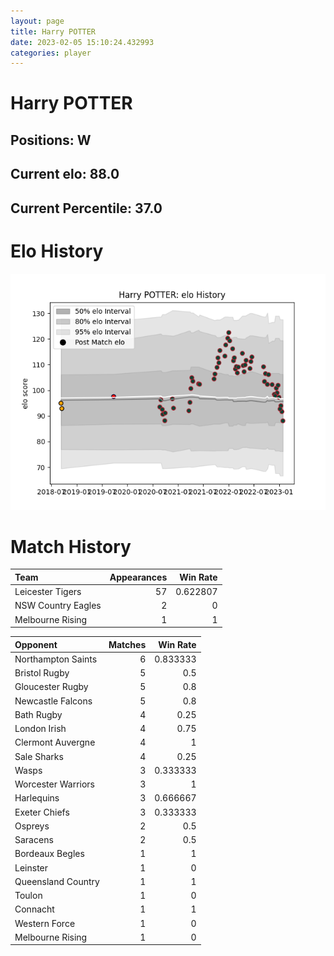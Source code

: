 ```yaml
---  
layout: page  
title: Harry POTTER  
date: 2023-02-05 15:10:24.432993  
categories: player  
---
```

# Harry POTTER

## Positions: W

## Current elo: 88.0

## Current Percentile: 37.0

# Elo History


![elo history](history_HarryPOTTER.png)
# Match History


| Team               |   Appearances |   Win Rate |
|:-------------------|--------------:|-----------:|
| Leicester Tigers   |            57 |   0.622807 |
| NSW Country Eagles |             2 |   0        |
| Melbourne Rising   |             1 |   1        |

| Opponent           |   Matches |   Win Rate |
|:-------------------|----------:|-----------:|
| Northampton Saints |         6 |   0.833333 |
| Bristol Rugby      |         5 |   0.5      |
| Gloucester Rugby   |         5 |   0.8      |
| Newcastle Falcons  |         5 |   0.8      |
| Bath Rugby         |         4 |   0.25     |
| London Irish       |         4 |   0.75     |
| Clermont Auvergne  |         4 |   1        |
| Sale Sharks        |         4 |   0.25     |
| Wasps              |         3 |   0.333333 |
| Worcester Warriors |         3 |   1        |
| Harlequins         |         3 |   0.666667 |
| Exeter Chiefs      |         3 |   0.333333 |
| Ospreys            |         2 |   0.5      |
| Saracens           |         2 |   0.5      |
| Bordeaux Begles    |         1 |   1        |
| Leinster           |         1 |   0        |
| Queensland Country |         1 |   1        |
| Toulon             |         1 |   0        |
| Connacht           |         1 |   1        |
| Western Force      |         1 |   0        |
| Melbourne Rising   |         1 |   0        |